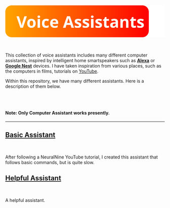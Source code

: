 <br/>

![Voice Assistants Logo SVG](Others/Images/logo.svg)

<br/>

This collection of voice assistants includes many different computer assistants, inspired by intelligent home smartspeakers such as [**Alexa**](https://developer.amazon.com/en-GB/alexa/) or [**Google Nest**](https://store.google.com/gb/category/connected_home?) devices. I have taken inspiration from various places, such as the computers in films, tutorials on [YouTube](https://youtube.com).

Within this repository, we have many different assistants. Here is a description of them below.

<br/>
<br/>

#### **Note: Only Computer Assistant works presently.**

------------------

## [Basic Assistant](https://github.com/Password-Classified/Voice-Assistants/tree/master/basic-assistant)

<br/>

After following a NeuralNine YouTube tutorial, I created this assistant that follows basic commands, but is quite slow.

## [Helpful Assistant](https://github.com/Password-Classified/Voice-Assistants/tree/master/helpful-assistant)

<br/>

A helpful assistant.

<br/>
